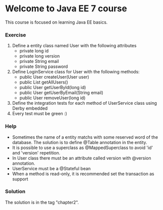 # Welcome to Java EE 7 course

This course is focused on learning Java EE basics.

### Exercise

1. Define a entity class named User with the following attributes
    * private long id
    * private long version
    * private String email
    * private String password
2. Define LoginService class for User with the following methods:
    * public User createUser(User user)
    * public List getAllUsers()
    * public User getUserById(long id)
    * public User getUserByEmail(String email)
    * public User removeUser(long id)
3. Define the integration tests for each method of UserService class using Derby embedded
4. Every test must be green :)

### Help

* Sometimes the name of a entity matchs with some reserved word of the database. The solution is to define @Table annotation in the entity.
* It is possible to use a superclass as @MappedSuperclass to avoid 'id' and 'version' repetition.
* In User class there must be an attribute called version with @version annotation.
* UserService must be a @Stateful bean
* When a method is read-only, it is recommended set the transaction as support

### Solution

The solution is in the tag "chapter2".
